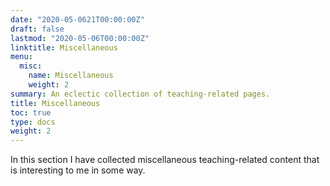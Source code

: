 ```yaml
---
date: "2020-05-0621T00:00:00Z"
draft: false
lastmod: "2020-05-06T00:00:00Z"
linktitle: Miscellaneous
menu:
  misc:
    name: Miscellaneous
    weight: 2
summary: An eclectic collection of teaching-related pages.
title: Miscellaneous
toc: true
type: docs
weight: 2
---
```


In this section I have collected miscellaneous teaching-related content that is interesting to me in some way.
